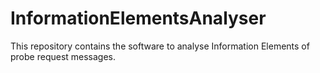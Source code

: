 # InformationElementsAnalyser
This repository contains the software to analyse Information Elements of probe request messages.

